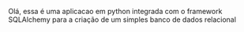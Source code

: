 Olá, essa é uma aplicacao em python integrada com o framework SQLAlchemy
para a criação de um simples banco de dados relacional